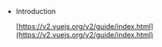 - Introduction
	
	[https://v2.vuejs.org/v2/guide/index.html](https://v2.vuejs.org/v2/guide/index.html)